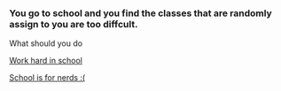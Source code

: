 ### You go to school and you find the classes that are randomly assign to you are too diffcult.
What should you do

[Work hard in school](praise-by-dad.md)

[School is for nerds :(](fail-school.md)
